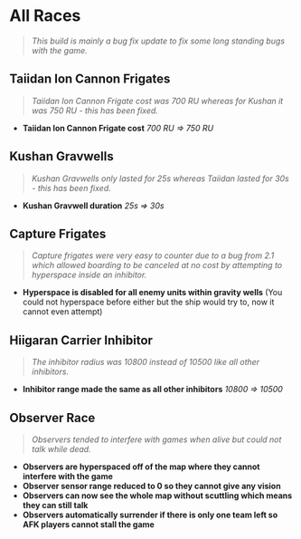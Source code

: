 # All Races
> *This build is mainly a bug fix update to fix some long standing bugs with the game.*

## Taiidan Ion Cannon Frigates
> *Taiidan Ion Cannon Frigate cost was 700 RU whereas for Kushan it was 750 RU - this has been fixed.*
* **Taiidan Ion Cannon Frigate cost** *700 RU => 750 RU*

## Kushan Gravwells
> *Kushan Gravwells only lasted for 25s whereas Taiidan lasted for 30s - this has been fixed.*
* **Kushan Gravwell duration** *25s => 30s*

## Capture Frigates
> *Capture frigates were very easy to counter due to a bug from 2.1 which allowed boarding to be
   canceled at no cost by attempting to hyperspace inside an inhibitor.*
* **Hyperspace is disabled for all enemy units within gravity wells** (You could not hyperspace before either but the ship would try to, now it cannot even attempt)

## Hiigaran Carrier Inhibitor
> *The inhibitor radius was 10800 instead of 10500 like all other inhibitors.*
* **Inhibitor range made the same as all other inhibitors** *10800 => 10500*

## Observer Race
> *Observers tended to interfere with games when alive but could not talk while dead.*
* **Observers are hyperspaced off of the map where they cannot interfere with the game**
* **Observer sensor range reduced to 0 so they cannot give any vision**
* **Observers can now see the whole map without scuttling which means they can still talk**
* **Observers automatically surrender if there is only one team left so AFK players cannot stall the game**
